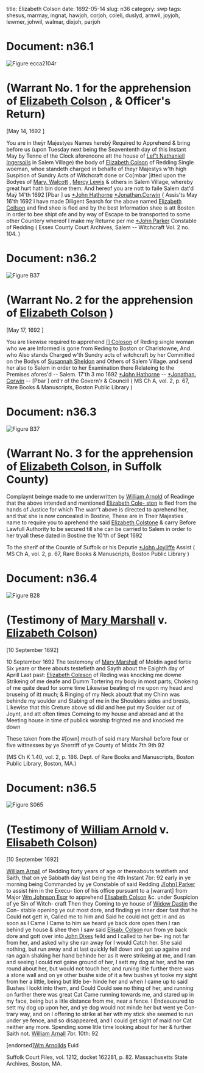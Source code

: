 title: Elizabeth Colson
date: 1692-05-14
slug: n36
category: swp
tags: shesus, marmay, ingnat, hawjoh, corjoh, coleli, duslyd, arnwil, joyjoh, lewmer, johwil, walmar, dixjoh, parjoh




# Document: n36.1

![Figure ecca2104r](/assets/thumb/ecca2104r.jpg)

# (Warrant No. 1 for the apprehension of [Elizabeth Colson](/tag/coleli.html) , & Officer's Return)

[May 14, 1692 ]

You are in theÿr Majestyes Names herebÿ Required to Apprehend  & bring before us (upon Tuesday next being the Seavententh day of  this Instant May by Tenne of the Clock aforenoone att the house of  [Lef't Nathaniell Ingersolls](/tag/ingnat.html) in Salem Village) the body of [Elizabeth Colson](/tag/coleli.html) of Redding Single woeman, whoe standeth charged in behalfe  of theyr Majestys w'th high Suspition of Sundry Acts of Witchcraft  done or Co[mbar ]itted upon the Bodyes of [Mary. Walcott](/tag/walmar.html) , [Mercy Lewis](/tag/lewmer.html)  & others in Salem Village, whereby great hurt hath bin done them:  And hereof you are nott to faile
Salem  dat'd Maÿ 14'th 1692   [Pbar ] us  [*John Hathorne](/tag/hawjoh.html)  [*Jonathan.Corwin](/tag/corjoh.html) {  Assis'ts May 16'th 1692 I have made Diligent Search for the above named [Elizabeth Collson](/tag/coleli.html)  and find shee is fled and by the best Information shee is att Boston  in order to bee shipt ofe and by way of Escape to be transported to  some other Countery whereof I make my Returne per me [*John Parker](/tag/parjoh.html) Constable of  Redding ( Essex County Court Archives, Salem -- Witchcraft Vol. 2 no. 104. )

# Document: n36.2

![Figure B37](/assets/thumb/B37.jpg)

# (Warrant No. 2 for the apprehension of [Elizabeth Colson](/tag/coleli.html) )

[May 17, 1692 ]

You are likewise required to apprehend [[] Coloson](/tag/coleli.html) of Reding  single woman who we are Informed is gone from Reding to Boston  or Charlstowne, And who Also stands Charged w'th Sundry acts of  witchcraft by her Committed on the Bodys of [Susannah Sheldon](/tag/shesus.html) and  Others of Salem Village. and send her also to Salem in order to her  Examination there Relateing to the Premises afores'd --
Salem.  17'th 3 mo 1692  [*John Hathorne](/tag/hawjoh.html) --  [*Jonathan. Corwin](/tag/corjoh.html) --  [Pbar ] ord'r of the Govern'r & Councill ( MS Ch A, vol. 2, p. 67, Rare Books & Manuscripts, Boston Public Library )

# Document: n36.3

![Figure B37](/assets/thumb/B37.jpg)

# (Warrant No. 3 for the apprehension of [Elizabeth Colson](/tag/coleli.html), in Suffolk County)

Complaynt beinge made to me underwritten by [William Arnold](/tag/arnwil.html)  of Readinge that the above intended and mentioned [Elizabeth Cole- ston](/tag/coleli.html) is fled from the hands of Justice for which The warr't above is  directed to aprehend her, and that she is now concealed in Bostine,  These are in Their Majesties name to require you to aprehend the  said [Elizabeth Colstone](/tag/coleli.html) & carry Before Lawfull Authority to be  secured till she can be carried to Salem in order to her tryall these  dated in Bostine the 10'th of Sept 1692 

To the sherif of the Countie of Suffolk  or his Deputie
[*John Joyliffe](/tag/joyjoh.html)  Assist ( MS Ch A, vol. 2, p. 67, Rare Books & Manuscripts, Boston Public Library )

# Document: n36.4

![Figure B28](/assets/thumb/B28.jpg)

# (Testimony of [Mary Marshall](/tag/marmay.html) v. [Elizabeth Colson](/tag/coleli.html))

[10 September 1692]

10 September 1692 The testemony of [Mary Marshall](/tag/marmay.html) of Moldin aged fortie Six yeare or there abouts testefieth and Sayth about the Eaighth day of Aprill Last past: [Elizabeth Coleson](/tag/coleli.html) of Reding was knocking me downe Strikeing of me deafe and Dumm Tortering my body in most parts; Chokeing of me quite dead for some time Likewise beating of me upon my head and bruseing of itt much; & Ringing of my Neck aboutt that my Chinn was behinde my soulder and Stabing of me in the Shoulders sides and brests, Likewise that this Creture above sd did and hee put my Soulder out of Joynt, and att often times Comeing to my house and abroad and at the Meeting house in time of publick worship frighted me and knocked me down

These taken from the #[own] mouth of said mary Marshall before four or five wittnesses by ye Sherriff of ye County of Middx 7th 9th 92

(MS Ch K 1.40, vol. 2, p. 186. Dept. of Rare Books and Manuscripts, Boston Public Library, Boston, MA.)


# Document: n36.5

![Figure S065](/assets/thumb/S065.jpg)

# (Testimony of [William Arnold](/tag/arnwil.html) v. [Elisabeth Colson](/tag/coleli.html))

[10 September 1692]

[William Arnall](/tag/arnwil.html) of Redding forty years of age or thereabouts testifieth and Saith, that on ye Sabbath day last being the 4th Instant 7br: 92 early in ye morning being Commanded by ye Constable of said Redding [J[ohn] Parker](/tag/parjoh.html) to assist him in the Execu- tion of his office pursuant to a [warrant] from Major [Wm Johnson Esqr](/tag/johwil.html) to apprehend [Elisabeth Colson](/tag/coleli.html) &c. under Suspicion of ye Sin of Witch- craft Then they Coming to ye house of [Widow Dastin](/tag/duslyd.html) the Con- stable opening ye out most dore, and finding ye inner doer fast that he Could not gett in, Called me to him and Said he could not gett in and as soon as I Came I Came to him we heard ye back dore open then I ran behind ye house & shee then I saw said [Elisab: Colson](/tag/coleli.html) run from ye back dore and gott over into [John Dixes](/tag/dixjoh.html) feild and I called to her be- ing not far from her, and asked why she ran away for I would Catch her. She said nothing, but run away and at last quickly fell down and got up againe and ran again shaking her hand behinde her as it were strikeing at me, and I ran and seeing I could not gaine ground of her, I sett my dog at her, and he ran round about her, but would not touch her, and runing litle further there was a stone wall and on ye other bushe side of it a few bushes yt tooke my sight from her a little, being but litle be- hinde her and when I came up to said Bushes I lookt into them, and Could Could see no thing of her, and running on further there was great Cat Came running towards me, and stared up in my face, being but a litle distance from me, near a fence. I Endeauoured to sett my dog up upon her, and ye dog would not minde her but went ye Con- trary way, and on I offering to strike at her wth my stick she seemed to run under ye fence, and so disappeared, and I could get sight of maid nor Cat neither any more. Spending some litle time looking about for her & further Saith not. [William Arnall](/tag/arnwil.html) 7br. 10th: 92

[endorsed][Wm Arnollds](/tag/arnwil.html) Euid

Suffolk Court Files, vol. 1212, docket 162281, p. 82. Massachusetts State Archives, Boston, MA.
